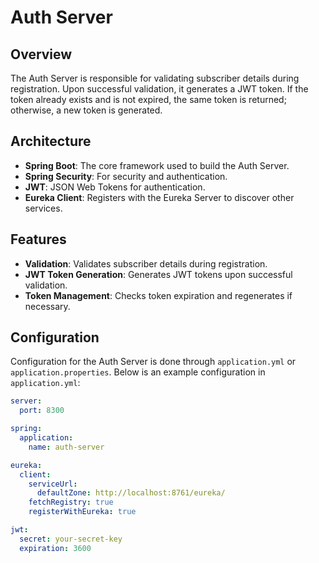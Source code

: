 # Auth Server

## Overview

The Auth Server is responsible for validating subscriber details during registration. Upon successful validation, it generates a JWT token. If the token already exists and is not expired, the same token is returned; otherwise, a new token is generated.

## Architecture

- **Spring Boot**: The core framework used to build the Auth Server.
- **Spring Security**: For security and authentication.
- **JWT**: JSON Web Tokens for authentication.
- **Eureka Client**: Registers with the Eureka Server to discover other services.

## Features

- **Validation**: Validates subscriber details during registration.
- **JWT Token Generation**: Generates JWT tokens upon successful validation.
- **Token Management**: Checks token expiration and regenerates if necessary.


## Configuration

Configuration for the Auth Server is done through `application.yml` or `application.properties`. Below is an example configuration in `application.yml`:

```yaml
server:
  port: 8300

spring:
  application:
    name: auth-server

eureka:
  client:
    serviceUrl:
      defaultZone: http://localhost:8761/eureka/
    fetchRegistry: true
    registerWithEureka: true

jwt:
  secret: your-secret-key
  expiration: 3600
